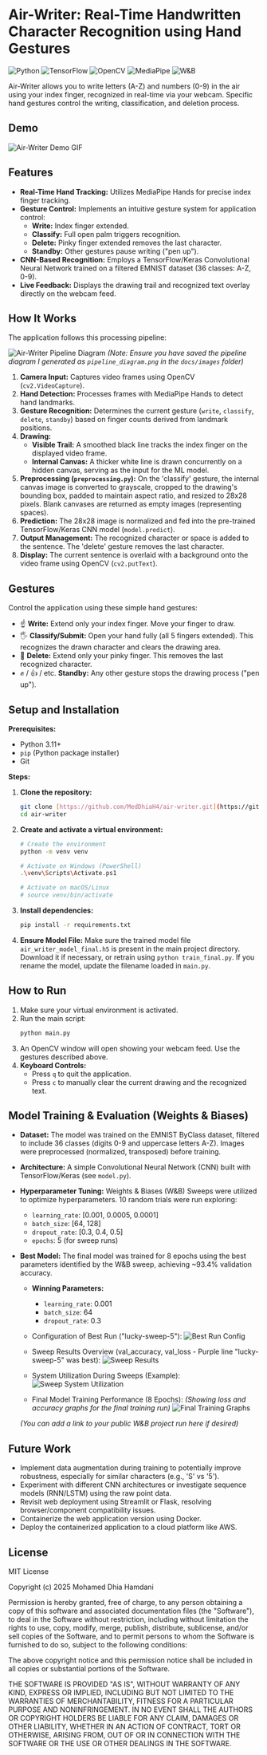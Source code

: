 # Air-Writer: Real-Time Handwritten Character Recognition using Hand Gestures

![Python](https://img.shields.io/badge/Python-3.11+-blue?logo=python&logoColor=white) ![TensorFlow](https://img.shields.io/badge/TensorFlow-2.16-orange?logo=tensorflow&logoColor=white) ![OpenCV](https://img.shields.io/badge/OpenCV-4.9-blue?logo=opencv&logoColor=white) ![MediaPipe](https://img.shields.io/badge/MediaPipe-0.10-green?logo=google&logoColor=white) ![W&B](https://img.shields.io/badge/W&B-Tracked-yellow?logo=weightsandbiases&logoColor=white)

Air-Writer allows you to write letters (A-Z) and numbers (0-9) in the air using your index finger, recognized in real-time via your webcam. Specific hand gestures control the writing, classification, and deletion process.

## Demo

![Air-Writer Demo GIF](docs/images/Results.gif)

## Features

* **Real-Time Hand Tracking:** Utilizes MediaPipe Hands for precise index finger tracking.
* **Gesture Control:** Implements an intuitive gesture system for application control:
    * **Write:** Index finger extended.
    * **Classify:** Full open palm triggers recognition.
    * **Delete:** Pinky finger extended removes the last character.
    * **Standby:** Other gestures pause writing ("pen up").
* **CNN-Based Recognition:** Employs a TensorFlow/Keras Convolutional Neural Network trained on a filtered EMNIST dataset (36 classes: A-Z, 0-9).
* **Live Feedback:** Displays the drawing trail and recognized text overlay directly on the webcam feed.

## How It Works

The application follows this processing pipeline:

![Air-Writer Pipeline Diagram](docs/images/pipeline_diagram.png)
*(Note: Ensure you have saved the pipeline diagram I generated as `pipeline_diagram.png` in the `docs/images` folder)*

1.  **Camera Input:** Captures video frames using OpenCV (`cv2.VideoCapture`).
2.  **Hand Detection:** Processes frames with MediaPipe Hands to detect hand landmarks.
3.  **Gesture Recognition:** Determines the current gesture (`write`, `classify`, `delete`, `standby`) based on finger counts derived from landmark positions.
4.  **Drawing:**
    * **Visible Trail:** A smoothed black line tracks the index finger on the displayed video frame.
    * **Internal Canvas:** A thicker white line is drawn concurrently on a hidden canvas, serving as the input for the ML model.
5.  **Preprocessing (`preprocessing.py`):** On the 'classify' gesture, the internal canvas image is converted to grayscale, cropped to the drawing's bounding box, padded to maintain aspect ratio, and resized to 28x28 pixels. Blank canvases are returned as empty images (representing spaces).
6.  **Prediction:** The 28x28 image is normalized and fed into the pre-trained TensorFlow/Keras CNN model (`model.predict`).
7.  **Output Management:** The recognized character or space is added to the sentence. The 'delete' gesture removes the last character.
8.  **Display:** The current sentence is overlaid with a background onto the video frame using OpenCV (`cv2.putText`).

## Gestures

Control the application using these simple hand gestures:

* ☝️ **Write:** Extend only your index finger. Move your finger to draw.
* 🖐️ **Classify/Submit:** Open your hand fully (all 5 fingers extended). This recognizes the drawn character and clears the drawing area.
* 🤙 **Delete:** Extend only your pinky finger. This removes the last recognized character.
* ✊ / 👍 / etc. **Standby:** Any other gesture stops the drawing process ("pen up").

## Setup and Installation

**Prerequisites:**

* Python 3.11+
* `pip` (Python package installer)
* Git

**Steps:**

1.  **Clone the repository:**
    ```bash
    git clone [https://github.com/MedDhiaH4/air-writer.git](https://github.com/MedDhiaH4/air-writer.git)
    cd air-writer
    ```

2.  **Create and activate a virtual environment:**
    ```bash
    # Create the environment
    python -m venv venv

    # Activate on Windows (PowerShell)
    .\venv\Scripts\Activate.ps1

    # Activate on macOS/Linux
    # source venv/bin/activate
    ```

3.  **Install dependencies:**
    ```bash
    pip install -r requirements.txt
    ```

4.  **Ensure Model File:**
    Make sure the trained model file `air_writer_model_final.h5` is present in the main project directory. Download it if necessary, or retrain using `python train_final.py`. If you rename the model, update the filename loaded in `main.py`.

## How to Run

1.  Make sure your virtual environment is activated.
2.  Run the main script:
    ```bash
    python main.py
    ```
3.  An OpenCV window will open showing your webcam feed. Use the gestures described above.
4.  **Keyboard Controls:**
    * Press `q` to quit the application.
    * Press `c` to manually clear the current drawing and the recognized text.

## Model Training & Evaluation (Weights & Biases)

* **Dataset:** The model was trained on the EMNIST ByClass dataset, filtered to include 36 classes (digits 0-9 and uppercase letters A-Z). Images were preprocessed (normalized, transposed) before training.
* **Architecture:** A simple Convolutional Neural Network (CNN) built with TensorFlow/Keras (see `model.py`).
* **Hyperparameter Tuning:** Weights & Biases (W&B) Sweeps were utilized to optimize hyperparameters. 10 random trials were run exploring:
    * `learning_rate`: [0.001, 0.0005, 0.0001]
    * `batch_size`: [64, 128]
    * `dropout_rate`: [0.3, 0.4, 0.5]
    * `epochs`: 5 (for sweep runs)

* **Best Model:** The final model was trained for 8 epochs using the best parameters identified by the W&B sweep, achieving ~93.4% validation accuracy.
    * **Winning Parameters:**
        * `learning_rate`: 0.001
        * `batch_size`: 64
        * `dropout_rate`: 0.3

    * Configuration of Best Run ("lucky-sweep-5"):
        ![Best Run Config](docs/images/best.png)

    * Sweep Results Overview (val_accuracy, val_loss - Purple line "lucky-sweep-5" was best):
        ![Sweep Results](docs/images/1.png)

    * System Utilization During Sweeps (Example):
        ![Sweep System Utilization](docs/images/2.png)

    * Final Model Training Performance (8 Epochs):
        *(Showing loss and accuracy graphs for the final training run)*
        ![Final Training Graphs](docs/images/image_968b67.png)

    *(You can add a link to your public W&B project run here if desired)*

## Future Work

* Implement data augmentation during training to potentially improve robustness, especially for similar characters (e.g., 'S' vs '5').
* Experiment with different CNN architectures or investigate sequence models (RNN/LSTM) using the raw point data.
* Revisit web deployment using Streamlit or Flask, resolving browser/component compatibility issues.
* Containerize the web application version using Docker.
* Deploy the containerized application to a cloud platform like AWS.

## License

MIT License

Copyright (c) 2025 Mohamed Dhia Hamdani

Permission is hereby granted, free of charge, to any person obtaining a copy
of this software and associated documentation files (the "Software"), to deal
in the Software without restriction, including without limitation the rights
to use, copy, modify, merge, publish, distribute, sublicense, and/or sell
copies of the Software, and to permit persons to whom the Software is
furnished to do so, subject to the following conditions:

The above copyright notice and this permission notice shall be included in all
copies or substantial portions of the Software.

THE SOFTWARE IS PROVIDED "AS IS", WITHOUT WARRANTY OF ANY KIND, EXPRESS OR
IMPLIED, INCLUDING BUT NOT LIMITED TO THE WARRANTIES OF MERCHANTABILITY,
FITNESS FOR A PARTICULAR PURPOSE AND NONINFRINGEMENT. IN NO EVENT SHALL THE
AUTHORS OR COPYRIGHT HOLDERS BE LIABLE FOR ANY CLAIM, DAMAGES OR OTHER
LIABILITY, WHETHER IN AN ACTION OF CONTRACT, TORT OR OTHERWISE, ARISING FROM,
OUT OF OR IN CONNECTION WITH THE SOFTWARE OR THE USE OR OTHER DEALINGS IN THE
SOFTWARE.